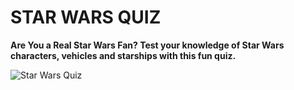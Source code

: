 
# STAR  WARS  QUIZ

**Are You a Real Star Wars Fan? Test your knowledge of Star Wars characters, vehicles and starships with this fun quiz.** 
 
![Star Wars Quiz](./StartWars.jpg)
